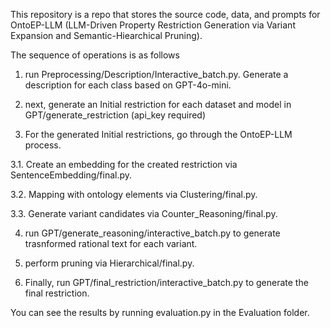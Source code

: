 

This repository is a repo that stores the source code, data, and prompts for OntoEP-LLM (LLM-Driven Property Restriction Generation via Variant Expansion and Semantic-Hiearchical Pruning).

The sequence of operations is as follows

1. run Preprocessing/Description/Interactive_batch.py. Generate a description for each class based on GPT-4o-mini.

2. next, generate an Initial restriction for each dataset and model in GPT/generate_restriction (api_key required)

3. For the generated Initial restrictions, go through the OntoEP-LLM process.

3.1. Create an embedding for the created restriction via SentenceEmbedding/final.py.

3.2. Mapping with ontology elements via Clustering/final.py.

3.3. Generate variant candidates via Counter_Reasoning/final.py.

4. run GPT/generate_reasoning/interactive_batch.py to generate trasnformed rational text for each variant.

5. perform pruning via Hierarchical/final.py.

6. Finally, run GPT/final_restriction/interactive_batch.py to generate the final restriction.


You can see the results by running evaluation.py in the Evaluation folder.
